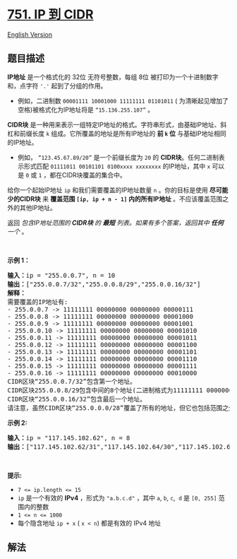 # [751. IP 到 CIDR](https://leetcode.cn/problems/ip-to-cidr)

[English Version](/solution/0700-0799/0751.IP%20to%20CIDR/README_EN.md)

## 题目描述

<!-- 这里写题目描述 -->

<p><strong>IP地址</strong> 是一个格式化的 32位 无符号整数，每组 8位 被打印为一个十进制数字和，点字符&nbsp;<code>'.'</code>&nbsp;起到了分组的作用。</p>

<ul>
	<li>例如，二进制数 <code>00001111 10001000 11111111 01101011</code>&nbsp;( 为清晰起见增加了空格)被格式化为IP地址将是 <code>“15.136.255.107”</code> 。</li>
</ul>

<p><strong>CIDR块</strong> 是一种用来表示一组特定IP地址的格式。字符串形式，由基础IP地址、斜杠和前缀长度 <code>k</code> 组成。它所覆盖的地址是所有IP地址的 <strong>前 <code>k</code> 位</strong> 与基础IP地址相同的IP地址。</p>

<ul>
	<li>例如， <code>“123.45.67.89/20”</code> 是一个前缀长度为 <code>20</code> 的&nbsp;<strong>CIDR块</strong>。任何二进制表示形式匹配 <code>01111011 00101101 0100xxxx xxxxxxxx</code> 的IP地址，其中 <code>x</code> 可以是 <code>0</code> 或 <code>1</code> ，都在CIDR块覆盖的集合中。</li>
</ul>

<p>给你一个起始IP地址&nbsp;<code>ip</code>&nbsp;和我们需要覆盖的IP地址数量 <code>n</code> 。你的目标是使用 <strong>尽可能少的CIDR块</strong> 来&nbsp;<strong>覆盖范围&nbsp;<code>[ip, ip + n - 1]</code>&nbsp;内的所有IP地址</strong>&nbsp;。不应该覆盖范围之外的其他IP地址。</p>

<p>返回 <em>包含IP地址范围的 <strong>CIDR块</strong> 的 <strong>最短</strong> 列表。如果有多个答案，返回其中 <strong>任何</strong> 一个&nbsp;</em>。</p>

<p>&nbsp;</p>

<p><strong>示例 1：</strong></p>

<pre>
<strong>输入：</strong>ip = "255.0.0.7", n = 10
<strong>输出：</strong>["255.0.0.7/32","255.0.0.8/29","255.0.0.16/32"]
<strong>解释：
</strong>需要覆盖的IP地址有:
- 255.0.0.7 -&gt; 11111111 00000000 00000000 00000111
- 255.0.0.8 -&gt; 11111111 00000000 00000000 00001000
- 255.0.0.9 -&gt; 11111111 00000000 00000000 00001001
- 255.0.0.10 -&gt; 11111111 00000000 00000000 00001010
- 255.0.0.11 -&gt; 11111111 00000000 00000000 00001011
- 255.0.0.12 -&gt; 11111111 00000000 00000000 00001100
- 255.0.0.13 -&gt; 11111111 00000000 00000000 00001101
- 255.0.0.14 -&gt; 11111111 00000000 00000000 00001110
- 255.0.0.15 -&gt; 11111111 00000000 00000000 00001111
- 255.0.0.16 -&gt; 11111111 00000000 00000000 00010000
CIDR区块“255.0.0.7/32”包含第一个地址。
CIDR区块255.0.0.8/29包含中间的8个地址(二进制格式为11111111 00000000 00000000 00001xxx)。
CIDR区块“255.0.0.16/32”包含最后一个地址。
请注意，虽然CIDR区块“255.0.0.0/28”覆盖了所有的地址，但它也包括范围之外的地址，所以我们不能使用它。
</pre>

<p><strong>示例 2:</strong></p>

<pre>
<strong>输入：</strong>ip = "117.145.102.62", n = 8
<b>输出：</b>["117.145.102.62/31","117.145.102.64/30","117.145.102.68/31"]
</pre>

<p>&nbsp;</p>

<p><strong>提示:</strong></p>

<ul>
	<li><code>7 &lt;= ip.length &lt;= 15</code></li>
	<li><code>ip</code>&nbsp;是一个有效的&nbsp;<strong>IPv4</strong>&nbsp;，形式为&nbsp;<code>"a.b.c.d"</code>&nbsp;，其中&nbsp;<code>a</code>,&nbsp;<code>b</code>,&nbsp;<code>c</code>,&nbsp;&nbsp;<code>d</code>&nbsp;是&nbsp;<code>[0, 255]</code>&nbsp;范围内的整数</li>
	<li><code>1 &lt;= n &lt;= 1000</code></li>
	<li>每个隐含地址&nbsp;<code>ip + x</code>&nbsp;(&nbsp;<code>x &lt; n</code>) 都是有效的 IPv4 地址</li>
</ul>

## 解法

<!-- end -->
